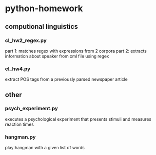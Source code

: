 # python-homework
## computional linguistics
### cl_hw2_regex.py
part 1: matches regex with expressions from 2 corpora 
part 2: extracts information about speaker from xml file using regex

### cl_hw4.py
extract POS tags from a previously parsed newspaper article

## other
### psych_experiment.py
executes a psychological experiment that presents stimuli and measures reaction times

### hangman.py
play hangman with a given list of words
